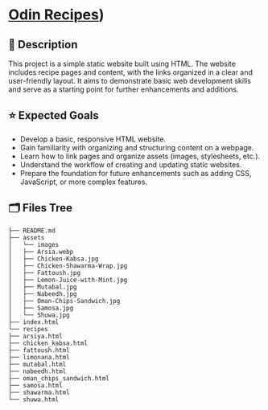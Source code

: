 # [Odin Recipes](https://1evity.github.io/Odin-Recipes/))

## 📝 Description

This project is a simple static website built using HTML. The website includes recipe pages and content, with the links organized in a clear and user-friendly layout. It aims to demonstrate basic web development skills and serve as a starting point for further enhancements and additions.

## ⭐️ Expected Goals

- Develop a basic, responsive HTML website.
- Gain familiarity with organizing and structuring content on a webpage.
- Learn how to link pages and organize assets (images, stylesheets, etc.).
- Understand the workflow of creating and updating static websites.
- Prepare the foundation for future enhancements such as adding CSS, JavaScript, or more complex features.

## 🗂️ Files Tree

```
├── README.md
├── assets
│   └── images
│   ├── Arsia.webp
│   ├── Chicken-Kabsa.jpg
│   ├── Chicken-Shawarma-Wrap.jpg
│   ├── Fattoush.jpg
│   ├── Lemon-Juice-with-Mint.jpg
│   ├── Mutabal.jpg
│   ├── Nabeedh.jpg
│   ├── Oman-Chips-Sandwich.jpg
│   ├── Samosa.jpg
│   └── Shuwa.jpg
├── index.html
└── recipes
├── arsiya.html
├── chicken_kabsa.html
├── fattoush.html
├── limonana.html
├── mutabal.html
├── nabeedh.html
├── oman_chips_sandwich.html
├── samosa.html
├── shawarma.html
└── shuwa.html
```
